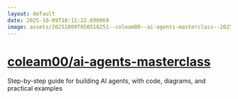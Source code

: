 ```yaml
---
layout: default
date: 2025-10-09T10:11:22.690969
image: assets/20251009T050518251--coleam00--ai-agents-masterclass--20251009T051330665--cropped.png
---
```


# [coleam00/ai-agents-masterclass](https://github.com/coleam00/ai-agents-masterclass)

Step-by-step guide for building AI agents, with code, diagrams, and practical examples

